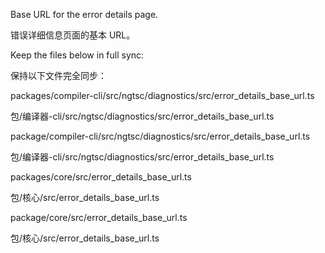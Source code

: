 Base URL for the error details page.

错误详细信息页面的基本 URL。

Keep the files below in full sync:

保持以下文件完全同步：

packages/compiler-cli/src/ngtsc/diagnostics/src/error_details_base_url.ts

包/编译器-cli/src/ngtsc/diagnostics/src/error_details_base_url.ts

package/compiler-cli/src/ngtsc/diagnostics/src/error_details_base_url.ts

包/编译器-cli/src/ngtsc/diagnostics/src/error_details_base_url.ts

packages/core/src/error_details_base_url.ts

包/核心/src/error_details_base_url.ts

package/core/src/error_details_base_url.ts

包/核心/src/error_details_base_url.ts